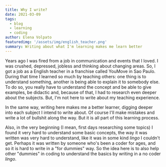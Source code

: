 ```yaml
---
title: Why I write?
date: 2021-03-09
tags: 
  - blog
  - learning
  - coding
author: Elena Volpato
featuredimg: '/assets/img/english_teacher.png'
summary: Writing about what I'm learning makes me learn better
---
```

Years ago I was fired from a job in communication and events that I loved. I was crushed, depressed, jobless and thinking about changing areas. So, I got a job as a English teacher in a franchise called YouMove in Sao Paulo. During that time I learned so much by teaching others: one thing is to understand something, another is being able to explain it to somebody else. To do so, you really have to understand the concept and be able to give examples, be didactic and, because of that, I had to research even deeper about the subjects. But, I'm not here to write about my teaching experience.

In the same way, writing here makes me a better learner, digging deeper into each subject I intend to write about. Of course I'll make mistakes and write a lot of bullshit along the way. But it is all part of this learning process.

Also, in the very beginning (I mean, first days researching some topics) I found it very hard to understand some basic concepts, the way it was written was very hard to understand, like it was in some kind _lingo_ I couldn't get. Perhaps it was written by someone who's been a coder for ages, and so it is hard to write in a "for dummies" way. So the idea here is to also help other "dummies" in coding to understand the basics by writing in a no coder _lingo_.

